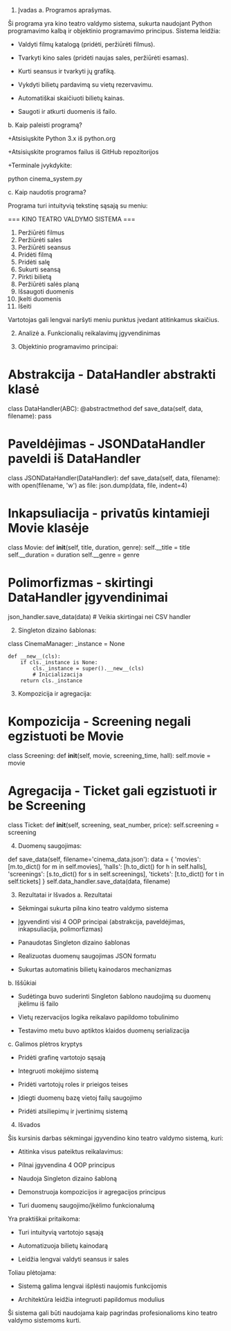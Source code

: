 1. Įvadas
 a. Programos aprašymas.

Ši programa yra kino teatro valdymo sistema, sukurta naudojant Python programavimo kalbą ir objektinio programavimo principus. Sistema leidžia:

+ Valdyti filmų katalogą (pridėti, peržiūrėti filmus).

+ Tvarkyti kino sales (pridėti naujas sales, peržiūrėti esamas).

+ Kurti seansus ir tvarkyti jų grafiką.

+ Vykdyti bilietų pardavimą su vietų rezervavimu.

+ Automatiškai skaičiuoti bilietų kainas.

+ Saugoti ir atkurti duomenis iš failo.

 b. Kaip paleisti programą?

+Atsisiųskite Python 3.x iš python.org

+Atsisiųskite programos failus iš GitHub repozitorijos

+Terminale įvykdykite:

python cinema_system.py

 c. Kaip naudotis programa?

Programa turi intuityvią tekstinę sąsają su meniu:

=== KINO TEATRO VALDYMO SISTEMA ===
1. Peržiūrėti filmus
2. Peržiūrėti sales
3. Peržiūrėti seansus
4. Pridėti filmą
5. Pridėti salę
6. Sukurti seansą
7. Pirkti bilietą
8. Peržiūrėti salės planą
9. Išsaugoti duomenis
10. Įkelti duomenis
0. Išeiti

Vartotojas gali lengvai naršyti meniu punktus įvedant atitinkamus skaičius.

2. Analizė
 a. Funkcionalių reikalavimų įgyvendinimas

1. Objektinio programavimo principai:

# Abstrakcija - DataHandler abstrakti klasė
class DataHandler(ABC):
    @abstractmethod
    def save_data(self, data, filename):
        pass

# Paveldėjimas - JSONDataHandler paveldi iš DataHandler
class JSONDataHandler(DataHandler):
    def save_data(self, data, filename):
        with open(filename, 'w') as file:
            json.dump(data, file, indent=4)

# Inkapsuliacija - privatūs kintamieji Movie klasėje
class Movie:
    def __init__(self, title, duration, genre):
        self.__title = title
        self.__duration = duration
        self.__genre = genre

# Polimorfizmas - skirtingi DataHandler įgyvendinimai
json_handler.save_data(data)  # Veikia skirtingai nei CSV handler

2. Singleton dizaino šablonas:

class CinemaManager:
    _instance = None
    
    def __new__(cls):
        if cls._instance is None:
            cls._instance = super().__new__(cls)
            # Inicializacija
        return cls._instance

3. Kompozicija ir agregacija:

# Kompozicija - Screening negali egzistuoti be Movie
class Screening:
    def __init__(self, movie, screening_time, hall):
        self.movie = movie

# Agregacija - Ticket gali egzistuoti ir be Screening
class Ticket:
    def __init__(self, screening, seat_number, price):
        self.screening = screening

4. Duomenų saugojimas:

def save_data(self, filename='cinema_data.json'):
    data = {
        'movies': [m.to_dict() for m in self.movies],
        'halls': [h.to_dict() for h in self.halls],
        'screenings': [s.to_dict() for s in self.screenings],
        'tickets': [t.to_dict() for t in self.tickets]
    }
    self.data_handler.save_data(data, filename)

3. Rezultatai ir Išvados
 a. Rezultatai

+ Sėkmingai sukurta pilna kino teatro valdymo sistema

+ Įgyvendinti visi 4 OOP principai (abstrakcija, paveldėjimas, inkapsuliacija, polimorfizmas)

+ Panaudotas Singleton dizaino šablonas

+ Realizuotas duomenų saugojimas JSON formatu

+ Sukurtas automatinis bilietų kainodaros mechanizmas

 b. Iššūkiai

- Sudėtinga buvo suderinti Singleton šablono naudojimą su duomenų įkėlimu iš failo

- Vietų rezervacijos logika reikalavo papildomo tobulinimo

- Testavimo metu buvo aptiktos klaidos duomenų serializacija

 c. Galimos plėtros kryptys

+ Pridėti grafinę vartotojo sąsają

+ Integruoti mokėjimo sistemą

+ Pridėti vartotojų roles ir prieigos teises

+ Įdiegti duomenų bazę vietoj failų saugojimo

+ Pridėti atsiliepimų ir įvertinimų sistemą

4. Išvados

Šis kursinis darbas sėkmingai įgyvendino kino teatro valdymo sistemą, kuri:

+ Atitinka visus pateiktus reikalavimus:

+ Pilnai įgyvendina 4 OOP principus

+ Naudoja Singleton dizaino šabloną

+ Demonstruoja kompozicijos ir agregacijos principus

+ Turi duomenų saugojimo/įkėlimo funkcionalumą

Yra praktiškai pritaikoma:

+ Turi intuityvią vartotojo sąsają

+ Automatizuoja bilietų kainodarą

+ Leidžia lengvai valdyti seansus ir sales

Toliau plėtojama:

+ Sistemą galima lengvai išplėsti naujomis funkcijomis

+ Architektūra leidžia integruoti papildomus modulius

Ši sistema gali būti naudojama kaip pagrindas profesionalioms kino teatro valdymo sistemoms kurti.